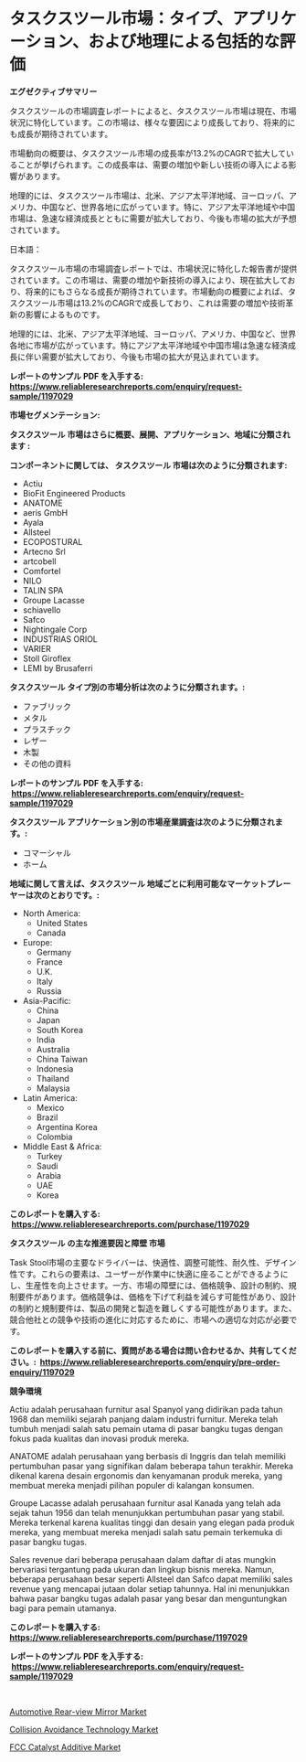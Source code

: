 <p><h1>タスクスツール市場：タイプ、アプリケーション、および地理による包括的な評価</h1></p><p><strong>エグゼクティブサマリー</strong></p>
<p><p>タスクスツールの市場調査レポートによると、タスクスツール市場は現在、市場状況に特化しています。この市場は、様々な要因により成長しており、将来的にも成長が期待されています。</p><p>市場動向の概要は、タスクスツール市場の成長率が13.2%のCAGRで拡大していることが挙げられます。この成長率は、需要の増加や新しい技術の導入による影響があります。</p><p>地理的には、タスクスツール市場は、北米、アジア太平洋地域、ヨーロッパ、アメリカ、中国など、世界各地に広がっています。特に、アジア太平洋地域や中国市場は、急速な経済成長とともに需要が拡大しており、今後も市場の拡大が予想されています。</p><p>日本語：</p><p>タスクスツール市場の市場調査レポートでは、市場状況に特化した報告書が提供されています。この市場は、需要の増加や新技術の導入により、現在拡大しており、将来的にもさらなる成長が期待されています。市場動向の概要によれば、タスクスツール市場は13.2%のCAGRで成長しており、これは需要の増加や技術革新の影響によるものです。</p><p>地理的には、北米、アジア太平洋地域、ヨーロッパ、アメリカ、中国など、世界各地に市場が広がっています。特にアジア太平洋地域や中国市場は急速な経済成長に伴い需要が拡大しており、今後も市場の拡大が見込まれています。</p></p>
<p><strong>レポートのサンプル PDF を入手する: <a href="https://www.reliableresearchreports.com/enquiry/request-sample/1197029">https://www.reliableresearchreports.com/enquiry/request-sample/1197029</a></strong></p>
<p><strong>市場セグメンテーション:</strong></p>
<p><strong> タスクスツール 市場はさらに概要、展開、アプリケーション、地域に分類されます :</strong></p>
<p><strong>コンポーネントに関しては、 タスクスツール 市場は次のように分類されます: &nbsp;</strong></p>
<p><ul><li>Actiu</li><li>BioFit Engineered Products</li><li>ANATOME</li><li>aeris GmbH</li><li>Ayala</li><li>Allsteel</li><li>ECOPOSTURAL</li><li>Artecno Srl</li><li>artcobell</li><li>Comfortel</li><li>NILO</li><li>TALIN SPA</li><li>Groupe Lacasse</li><li>schiavello</li><li>Safco</li><li>Nightingale Corp</li><li>INDUSTRIAS ORIOL</li><li>VARIER</li><li>Stoll Giroflex</li><li>LEMI by Brusaferri</li></ul></p>
<p><strong> タスクスツール タイプ別の市場分析は次のように分類されます。:</strong></p>
<p><ul><li>ファブリック</li><li>メタル</li><li>プラスチック</li><li>レザー</li><li>木製</li><li>その他の資料</li></ul></p>
<p><strong>レポートのサンプル PDF を入手する: &nbsp;<a href="https://www.reliableresearchreports.com/enquiry/request-sample/1197029">https://www.reliableresearchreports.com/enquiry/request-sample/1197029</a></strong></p>
<p><strong> タスクスツール アプリケーション別の市場産業調査は次のように分類されます。:</strong></p>
<p><ul><li>コマーシャル</li><li>ホーム</li></ul></p>
<p><strong>地域に関して言えば、タスクスツール 地域ごとに利用可能なマーケットプレーヤーは次のとおりです。:</strong></p>
<p><ul>
    <li>
        North America:
        <ul>
            <li>United States</li>
            <li>Canada</li>
        </ul>
    </li>
    <li>
        Europe:
        <ul>
            <li>Germany</li>
            <li>France</li>
            <li>U.K.</li>
            <li>Italy</li>
            <li>Russia</li>
        </ul>
    </li>
    <li>
        Asia-Pacific:
        <ul>
            <li>China</li>
            <li>Japan</li>
            <li>South Korea</li>
            <li>India</li>
            <li>Australia</li>
            <li>China Taiwan</li>
            <li>Indonesia</li>
            <li>Thailand</li>
            <li>Malaysia</li>
        </ul>
    </li>
    <li>
        Latin America:
        <ul>
            <li>Mexico</li>
            <li>Brazil</li>
            <li>Argentina Korea</li>
            <li>Colombia</li>
        </ul>
    </li>
    <li>
        Middle East & Africa:
        <ul>
            <li>Turkey</li>
            <li>Saudi</li>
            <li>Arabia</li>
            <li>UAE</li>
            <li>Korea</li>
        </ul>
    </li>
    </ul></p>
<p><strong>このレポートを購入する: &nbsp;<a href="https://www.reliableresearchreports.com/purchase/1197029">https://www.reliableresearchreports.com/purchase/1197029</a></strong></p>
<p><strong>タスクスツール の主な推進要因と障壁 市場</strong></p>
<p><p>Task Stool市場の主要なドライバーは、快適性、調整可能性、耐久性、デザイン性です。これらの要素は、ユーザーが作業中に快適に座ることができるようにし、生産性を向上させます。一方、市場の障壁には、価格競争、設計の制約、規制要件があります。価格競争は、価格を下げて利益を減らす可能性があり、設計の制約と規制要件は、製品の開発と製造を難しくする可能性があります。また、競合他社との競争や技術の進化に対応するために、市場への適切な対応が必要です。</p></p>
<p><strong>このレポートを購入する前に、質問がある場合は問い合わせるか、共有してください。:&nbsp; <a href="https://www.reliableresearchreports.com/enquiry/pre-order-enquiry/1197029">https://www.reliableresearchreports.com/enquiry/pre-order-enquiry/1197029</a></strong></p>
<p><strong>競争環境</strong></p>
<p><p>Actiu adalah perusahaan furnitur asal Spanyol yang didirikan pada tahun 1968 dan memiliki sejarah panjang dalam industri furnitur. Mereka telah tumbuh menjadi salah satu pemain utama di pasar bangku tugas dengan fokus pada kualitas dan inovasi produk mereka.</p><p>ANATOME adalah perusahaan yang berbasis di Inggris dan telah memiliki pertumbuhan pasar yang signifikan dalam beberapa tahun terakhir. Mereka dikenal karena desain ergonomis dan kenyamanan produk mereka, yang membuat mereka menjadi pilihan populer di kalangan konsumen.</p><p>Groupe Lacasse adalah perusahaan furnitur asal Kanada yang telah ada sejak tahun 1956 dan telah menunjukkan pertumbuhan pasar yang stabil. Mereka terkenal karena kualitas tinggi dan desain yang elegan pada produk mereka, yang membuat mereka menjadi salah satu pemain terkemuka di pasar bangku tugas.</p><p>Sales revenue dari beberapa perusahaan dalam daftar di atas mungkin bervariasi tergantung pada ukuran dan lingkup bisnis mereka. Namun, beberapa perusahaan besar seperti Allsteel dan Safco dapat memiliki sales revenue yang mencapai jutaan dolar setiap tahunnya. Hal ini menunjukkan bahwa pasar bangku tugas adalah pasar yang besar dan menguntungkan bagi para pemain utamanya.</p></p>
<p><strong>このレポートを購入する: &nbsp; <a href="https://www.reliableresearchreports.com/purchase/1197029">https://www.reliableresearchreports.com/purchase/1197029</a></strong></p>
<p><strong>レポートのサンプル PDF を入手する: &nbsp;<a href="https://www.reliableresearchreports.com/enquiry/request-sample/1197029">https://www.reliableresearchreports.com/enquiry/request-sample/1197029</a></strong><strong></strong></p>
<p>&nbsp;</p>
<p><p><a href="https://view.publitas.com/reportprime-1/automotive-rear-view-mirror-market-size-share-trends-analysis-report-by-application-regional-outlook-competitive-strategies-and-segment-forecasts-2023-2030/">Automotive Rear-view Mirror Market</a></p><p><a href="https://github.com/Alonsoolds3wq1d81czn8rbol/Market-Research-Report-List-1/blob/main/collision-avoidance-technology-market.md">Collision Avoidance Technology Market</a></p><p><a href="https://view.publitas.com/reportprime-1/fcc-catalyst-additive-market-research-report-unlocks-analysis-on-the-market-financial-status-market-size-and-market-revenue-upto-2030/">FCC Catalyst Additive Market</a></p></p>
